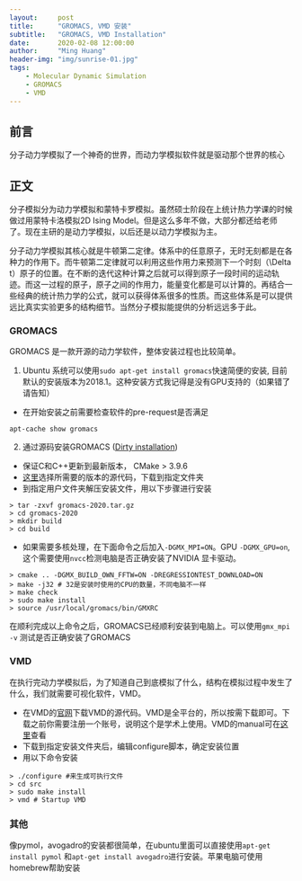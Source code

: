 ```yaml
---
layout:     post
title:      "GROMACS, VMD 安装"
subtitle:   "GROMACS, VMD Installation"
date:       2020-02-08 12:00:00
author:     "Ming Huang"
header-img: "img/sunrise-01.jpg"
tags:
    - Molecular Dynamic Simulation
    - GROMACS
    - VMD
---
```


## 前言

分子动力学模拟了一个神奇的世界，而动力学模拟软件就是驱动那个世界的核心

## 正文

分子模拟分为动力学模拟和蒙特卡罗模拟。虽然硕士阶段在上统计热力学课的时候做过用蒙特卡洛模拟2D Ising Model。但是这么多年不做，大部分都还给老师了。现在主研的是动力学模拟，以后还是以动力学模拟为主。

分子动力学模拟其核心就是牛顿第二定律。体系中的任意原子，无时无刻都是在各种力的作用下。而牛顿第二定律就可以利用这些作用力来预测下一个时刻（\Delta t）原子的位置。在不断的迭代这种计算之后就可以得到原子一段时间的运动轨迹。而这一过程的原子，原子之间的作用力，能量变化都是可以计算的。再结合一些经典的统计热力学的公式，就可以获得体系很多的性质。而这些体系是可以提供远比真实实验更多的结构细节。当然分子模拟能提供的分析远远多于此。

### GROMACS
GROMACS 是一款开源的动力学软件，整体安装过程也比较简单。
1. Ubuntu 系统可以使用`sudo apt-get install gromacs`快速简便的安装, 目前默认的安装版本为2018.1。这种安装方式我记得是没有GPU支持的（如果错了请告知）
* 在开始安装之前需要检查软件的pre-request是否满足
```
apt-cache show gromacs
```
2. 通过源码安装GROMACS ([Dirty installation](http://manual.gromacs.org/documentation/2020/install-guide/index.html "Dirty installation"))
* 保证C和C++更新到最新版本， CMake > 3.9.6
* [这里](http://manual.gromacs.org/documentation/ "这里")选择所需要的版本的源代码，下载到指定文件夹
* 到指定用户文件夹解压安装文件，用以下步骤进行安装
```
> tar -zxvf gromacs-2020.tar.gz
> cd gromacs-2020
> mkdir build
> cd build
```
* 如果需要多核处理，在下面命令之后加入`-DGMX_MPI=ON`。GPU `-DGMX_GPU=on`, 这个需要使用`nvcc`检测电脑是否正确安装了NVIDIA 显卡驱动。
```
> cmake .. -DGMX_BUILD_OWN_FFTW=ON -DREGRESSIONTEST_DOWNLOAD=ON
> make -j32 # 32是安装时使用的CPU的数量，不同电脑不一样
> make check
> sudo make install
> source /usr/local/gromacs/bin/GMXRC
```
在顺利完成以上命令之后，GROMACS已经顺利安装到电脑上。可以使用`gmx_mpi -v` 测试是否正确安装了GROMACS

### VMD
在执行完动力学模拟后，为了知道自己到底模拟了什么，结构在模拟过程中发生了什么，我们就需要可视化软件，VMD。

* 在VMD的[官网](https://www.ks.uiuc.edu/Research/vmd/ "官网")下载VMD的源代码。VMD是全平台的，所以按需下载即可。下载之前你需要注册一个账号，说明这个是学术上使用。VMD的manual可在[这里](https://www.ks.uiuc.edu/Research/vmd/current/ig/ig.html "这里")查看
* 下载到指定安装文件夹后，编辑configure脚本，确定安装位置
* 用以下命令安装
```
> ./configure #来生成可执行文件
> cd src
> sudo make install
> vmd # Startup VMD
```

### 其他
像pymol，avogadro的安装都很简单，在ubuntu里面可以直接使用`apt-get install pymol` 和`apt-get install avogadro`进行安装。苹果电脑可使用homebrew帮助安装






